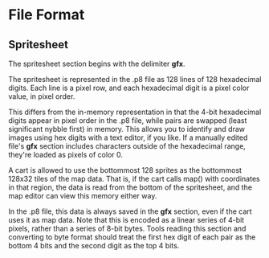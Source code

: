 # File Format

## Spritesheet

The spritesheet section begins with the delimiter __gfx__.

The spritesheet is represented in the .p8 file as 128 lines of 128 hexadecimal digits. Each line is a pixel row, and each hexadecimal digit is a pixel color value, in pixel order.

This differs from the in-memory representation in that the 4-bit hexadecimal digits appear in pixel order in the .p8 file, while pairs are swapped (least significant nybble first) in memory. This allows you to identify and draw images using hex digits with a text editor, if you like. If a manually edited file's __gfx__ section includes characters outside of the hexadecimal range, they're loaded as pixels of color 0.

A cart is allowed to use the bottommost 128 sprites as the bottommost 128x32 tiles of the map data. That is, if the cart calls map() with coordinates in that region, the data is read from the bottom of the spritesheet, and the map editor can view this memory either way.

In the .p8 file, this data is always saved in the __gfx__ section, even if the cart uses it as map data. Note that this is encoded as a linear series of 4-bit pixels, rather than a series of 8-bit bytes. Tools reading this section and converting to byte format should treat the first hex digit of each pair as the bottom 4 bits and the second digit as the top 4 bits.
